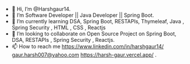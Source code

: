 - 👋 Hi, I’m @Harshgaur14.
- 👀 I’m Software Developer || Java Developer || Spring Boot.
- 🌱 I’m currently learning DSA, Spring Boot, RESTAPIs, Thymeleaf, Java , Spring Security , HTML , CSS , Reactjs
- 💞️ I’m looking to collaborate on Open Source Project on Spring Boot, DSA, RESTAPIs , Spring Security , Reactjs.
- 📫 How to reach me https://www.linkedin.com/in/harshgaur14/  gaur.harsh007@yahoo.com https://harsh-gaur.vercel.app/ . 

<!---
Harshgaur14/Harshgaur14 is a ✨ special ✨ repository because its `README.md` (this file) appears on your GitHub profile.
You can click the Preview link to take a look at your changes.
--->
